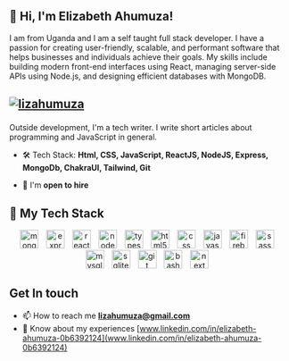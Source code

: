 ## 👋 Hi, I'm Elizabeth Ahumuza!

I am from Uganda and I am a self taught full stack developer. I have a passion for creating user-friendly, scalable, and performant software that helps businesses and individuals achieve their goals. My skills include building modern front-end interfaces using React, managing server-side APIs using Node.js, and designing efficient databases with MongoDB.


## <p align="left"> <a href="https://github.com/ryo-ma/github-profile-trophy"><img src="https://github-profile-trophy.vercel.app/?username=lizahumuza" alt="lizahumuza" /></a> </p>

Outside development, I'm a tech writer. I write short articles about programming and JavaScript in general.

- 🛠️ Tech Stack: **Html, CSS, JavaScript, ReactJS, NodeJS, Express, MongoDb, ChakraUI, Tailwind, Git**

- 🤝 I'm **open to hire**

##  💼 My Tech Stack
<p align="center">
<img alt="mongo" width="33px" style="padding-right:10px;" src="https://cdn.jsdelivr.net/gh/devicons/devicon/icons/mongodb/mongodb-original.svg" />
<img alt="express" width="33px" style="padding-right:10px;" src="https://cdn.jsdelivr.net/gh/devicons/devicon/icons/express/express-original.svg" />
<img alt="react" width="33px" style="padding-right:10px;" src="https://cdn.jsdelivr.net/gh/devicons/devicon/icons/react/react-original.svg" />
<img alt="node" width="33px" style="padding-right:10px;" src="https://cdn.jsdelivr.net/gh/devicons/devicon/icons/nodejs/nodejs-original.svg" />
<img alt="typescript" width="33px" style="padding-right:10px;" src="https://cdn.jsdelivr.net/gh/devicons/devicon/icons/typescript/typescript-original.svg" />
<img alt="html5" width="33px" style="padding-right:10px;" src="https://cdn.jsdelivr.net/gh/devicons/devicon/icons/html5/html5-original.svg" />
<img alt="css" width="33px" style="padding-right:10px;" src="https://cdn.jsdelivr.net/gh/devicons/devicon/icons/css3/css3-original.svg" />
<img alt="javascript" width="33px" style="padding-right:10px;" src="https://cdn.jsdelivr.net/gh/devicons/devicon/icons/javascript/javascript-original.svg" />
<img alt="firebase" width="33px" style="padding-right:10px;" src="https://cdn.jsdelivr.net/gh/devicons/devicon/icons/firebase/firebase-plain.svg" />
<img alt="sass" width="33px" style="padding-right:10px;" src="https://cdn.jsdelivr.net/gh/devicons/devicon/icons/sass/sass-original.svg" />
<img alt="mysql" width="33px" style="padding-right:10px;" src="https://cdn.jsdelivr.net/gh/devicons/devicon/icons/mysql/mysql-original.svg" />
<img alt="sqlite" width="33px" style="padding-right:10px;" src="https://cdn.jsdelivr.net/gh/devicons/devicon/icons/sqlite/sqlite-original.svg" />
<img alt="git" width="33px" style="padding-right:10px;" src="https://cdn.jsdelivr.net/gh/devicons/devicon/icons/git/git-original.svg" />
<img alt="bash" width="33px" style="padding-right:10px;" src="https://cdn.jsdelivr.net/gh/devicons/devicon/icons/bash/bash-original.svg" />
<img alt="next" width="33px" style="padding-right:10px;" src="https://cdn.jsdelivr.net/gh/devicons/devicon/icons/nextjs/nextjs-original.svg" />

</p>


## Get In touch
- 📫 How to reach me **lizahumuza@gmail.com**
- 📄 Know about my experiences [www.linkedin.com/in/elizabeth-ahumuza-0b6392124](www.linkedin.com/in/elizabeth-ahumuza-0b6392124)

<!--
**lizahumuza/lizahumuza** is a ✨ _special_ ✨ repository because its `README.md` (this file) appears on your GitHub profile.

Here are some ideas to get you started:

- 🔭 I’m currently working on ...
- 🌱 I’m currently learning ...
- 👯 I’m looking to collaborate on ...
- 🤔 I’m looking for help with ...
- 💬 Ask me about ...
- 📫 How to reach me: ...
- 😄 Pronouns: ...
- ⚡ Fun fact: ...
-->

